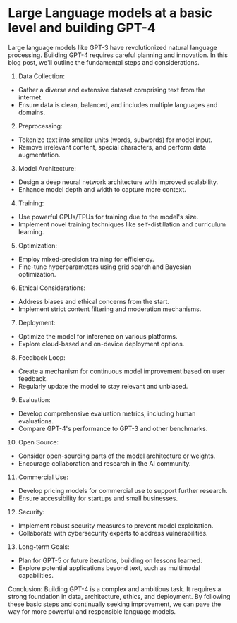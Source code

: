 # Large Language models at a basic level and building GPT-4
Large language models like GPT-3 have revolutionized natural language processing. Building GPT-4 requires careful planning and innovation. In this blog post, we'll outline the fundamental steps and considerations.

1. Data Collection:
- Gather a diverse and extensive dataset comprising text from the internet.
- Ensure data is clean, balanced, and includes multiple languages and domains.

2. Preprocessing:
- Tokenize text into smaller units (words, subwords) for model input.
- Remove irrelevant content, special characters, and perform data augmentation.

3. Model Architecture:
- Design a deep neural network architecture with improved scalability.
- Enhance model depth and width to capture more context.

4. Training:
- Use powerful GPUs/TPUs for training due to the model's size.
- Implement novel training techniques like self-distillation and curriculum learning.

5. Optimization:
- Employ mixed-precision training for efficiency.
- Fine-tune hyperparameters using grid search and Bayesian optimization.

6. Ethical Considerations:
- Address biases and ethical concerns from the start.
- Implement strict content filtering and moderation mechanisms.

7. Deployment:
- Optimize the model for inference on various platforms.
- Explore cloud-based and on-device deployment options.

8. Feedback Loop:
- Create a mechanism for continuous model improvement based on user feedback.
- Regularly update the model to stay relevant and unbiased.

9. Evaluation:
- Develop comprehensive evaluation metrics, including human evaluations.
- Compare GPT-4's performance to GPT-3 and other benchmarks.

10. Open Source:
- Consider open-sourcing parts of the model architecture or weights.
- Encourage collaboration and research in the AI community.

11. Commercial Use:
- Develop pricing models for commercial use to support further research.
- Ensure accessibility for startups and small businesses.

12. Security:
- Implement robust security measures to prevent model exploitation.
- Collaborate with cybersecurity experts to address vulnerabilities.

13. Long-term Goals:
- Plan for GPT-5 or future iterations, building on lessons learned.
- Explore potential applications beyond text, such as multimodal capabilities.

Conclusion:
Building GPT-4 is a complex and ambitious task. It requires a strong foundation in data, architecture, ethics, and deployment. By following these basic steps and continually seeking improvement, we can pave the way for more powerful and responsible language models.
